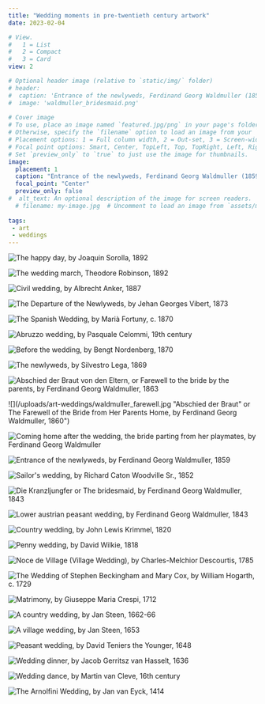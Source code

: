 ```yaml
---
title: "Wedding moments in pre-twentieth century artwork"
date: 2023-02-04

# View.
#   1 = List
#   2 = Compact
#   3 = Card
view: 2

# Optional header image (relative to `static/img/` folder)
# header:
#  caption: 'Entrance of the newlyweds, Ferdinand Georg Waldmuller (1859)'
#  image: 'waldmuller_bridesmaid.png'
 
# Cover image
# To use, place an image named `featured.jpg/png` in your page's folder.
# Otherwise, specify the `filename` option to load an image from your `assets/media/` folder.
# Placement options: 1 = Full column width, 2 = Out-set, 3 = Screen-width
# Focal point options: Smart, Center, TopLeft, Top, TopRight, Left, Right, BottomLeft, Bottom, BottomRight
# Set `preview_only` to `true` to just use the image for thumbnails.
image:
  placement: 1
  caption: "Entrance of the newlyweds, Ferdinand Georg Waldmuller (1859)"
  focal_point: "Center"
  preview_only: false
#  alt_text: An optional description of the image for screen readers.
  # filename: my-image.jpg  # Uncomment to load an image from `assets/media/` instead.
  
tags:
 - art
 - weddings
---
```


![](/uploads/art-weddings/sorolla_happy.jpg "The happy day, by Joaquin Sorolla, 1892")

![](/uploads/art-weddings/robinson_wedding.jpg "The wedding march, Theodore Robinson, 1892")

![](/uploads/art-weddings/anker_civil.jpg "Civil wedding, by Albrecht Anker, 1887")

![](/uploads/art-weddings/vibert_departure.jpg "The Departure of the Newlyweds, by Jehan Georges Vibert, 1873")

![](/uploads/art-weddings/fortuny_spanish.jpg "The Spanish Wedding, by Marià Fortuny, c. 1870")

![](/uploads/art-weddings/celommi.jpg "Abruzzo wedding, by Pasquale Celommi, 19th century")

![](/uploads/art-weddings/Nordenberg_before.jpg "Before the wedding, by Bengt Nordenberg, 1870")

![](/uploads/art-weddings/lega_sposi.jpg "The newlyweds, by Silvestro Lega, 1869")

![](/uploads/art-weddings/waldmuller_farewell2.jpeg "Abschied der Braut von den Eltern, or Farewell to the bride by the parents, by Ferdinand Georg Waldmuller, 1863")

![](/uploads/art-weddings/waldmuller_farewell.jpg "Abschied der Braut" or The Farewell of the Bride from Her Parents Home, by Ferdinand Georg Waldmuller, 1860")

![](/uploads/art-weddings/waldmuller_departing.jpg "Coming home after the wedding, the bride parting from her playmates, by Ferdinand Georg Waldmuller")

![](/uploads/art-weddings/waldmuller_entrance.jpg "Entrance of the newlyweds, by Ferdinand Georg Waldmuller, 1859")

![](/uploads/art-weddings/woodville_sailor.jpg "Sailor's wedding, by Richard Caton Woodville Sr., 1852")

![](/uploads/art-weddings/waldmuller_bridesmaid.png "Die Kranzljungfer or The bridesmaid, by Ferdinand Georg Waldmuller, 1843")

![](/uploads/art-weddings/waldmuller_lower.jpg "Lower austrian peasant wedding, by Ferdinand Georg Waldmuller, 1843")

![](/uploads/art-weddings/krimmel_country.jpg "Country wedding, by John Lewis Krimmel, 1820")

![](/uploads/art-weddings/wilkie_penny.jpg "Penny wedding, by David Wilkie, 1818")

![](/uploads/art-weddings/descourtis_village.jpg "Noce de Village (Village Wedding), by Charles-Melchior Descourtis, 1785")

![](/uploads/art-weddings/hogarth_wedding.jpg "The Wedding of Stephen Beckingham and Mary Cox, by William Hogarth, c. 1729")

![](/uploads/art-weddings/crespi_matrimony.jpg "Matrimony, by Giuseppe Maria Crespi, 1712")

![](/uploads/art-weddings/steen_country.jpg "A country wedding, by Jan Steen, 1662-66")

![](/uploads/art-weddings/steen_village.jpg "A village wedding, by Jan Steen, 1653")

![](/uploads/art-weddings/teniers_peasant.png "Peasant wedding, by David Teniers the Younger, 1648")

![](/uploads/art-weddings/hasselt_wedding.jpg "Wedding dinner, by Jacob Gerritsz van Hasselt, 1636")

![](/uploads/art-weddings/cleve_dance.jpg "Wedding dance, by Martin van Cleve, 16th century")

![](/uploads/art-weddings/arnolfini.jpg "The Arnolfini Wedding, by Jan van Eyck, 1414")
